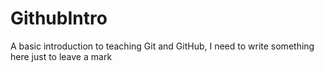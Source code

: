 # GithubIntro
A basic introduction to teaching Git and GitHub,
I need to write something here just to leave a mark
